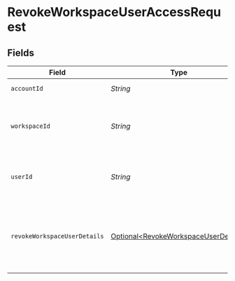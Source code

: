 # RevokeWorkspaceUserAccessRequest


## Fields

| Field                                                                                          | Type                                                                                           | Required                                                                                       | Description                                                                                    |
| ---------------------------------------------------------------------------------------------- | ---------------------------------------------------------------------------------------------- | ---------------------------------------------------------------------------------------------- | ---------------------------------------------------------------------------------------------- |
| `accountId`                                                                                    | *String*                                                                                       | :heavy_check_mark:                                                                             | The ID of the account                                                                          |
| `workspaceId`                                                                                  | *String*                                                                                       | :heavy_check_mark:                                                                             | The ID of the workspace to revoke access from                                                  |
| `userId`                                                                                       | *String*                                                                                       | :heavy_check_mark:                                                                             | The ID of the user to be revoked from the workspace                                            |
| `revokeWorkspaceUserDetails`                                                                   | [Optional\<RevokeWorkspaceUserDetails>](../../models/components/RevokeWorkspaceUserDetails.md) | :heavy_minus_sign:                                                                             | Optional details. Allows scheduling the revocation for the future                              |